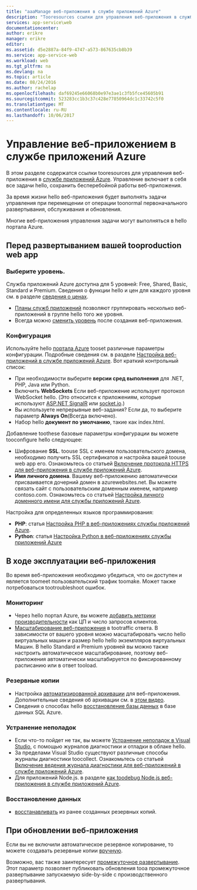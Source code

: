 ```yaml
---
title: "aaaManage веб-приложения в службе приложений Azure"
description: "Tooresources ссылки для управления веб-приложения в службе приложений Azure."
services: app-service\web
documentationcenter: 
author: erikre
manager: erikre
editor: 
ms.assetid: d5e2887a-84f9-4747-a573-867635cb8b39
ms.service: app-service-web
ms.workload: web
ms.tgt_pltfrm: na
ms.devlang: na
ms.topic: article
ms.date: 08/24/2016
ms.author: rachelap
ms.openlocfilehash: daf69245e66068b0e97e3ae1c3fb5fce45605b91
ms.sourcegitcommit: 523283cc1b3c37c428e77850964dc1c33742c5f0
ms.translationtype: MT
ms.contentlocale: ru-RU
ms.lasthandoff: 10/06/2017
---
```

# <a name="manage-a-web-app-in-azure-app-service"></a>Управление веб-приложением в службе приложений Azure
В этом разделе содержатся ссылки tooresources для управления веб-приложения в [службе приложений Azure](http://go.microsoft.com/fwlink/?LinkId=529714). Управление включает в себя все задачи hello, сохранить бесперебойной работы веб-приложения. 

За время жизни hello веб-приложения будет выполнять задачи управления при перемещении от операции toonormal первоначального развертывания, обслуживания и обновления.

Многие веб-приложения управления задачи могут выполняться в hello портала Azure.

## <a name="before-you-deploy-your-web-app-tooproduction"></a>Перед развертыванием вашей tooproduction web app
### <a name="choose-a-tier"></a>Выберите уровень.
Служба приложений Azure доступна для 5 уровней: Free, Shared, Basic, Standard и Premium. Сведения о функции hello и цен для каждого уровня см. в разделе [сведения о ценах](https://azure.microsoft.com/pricing/details/app-service/). 

* [Планы служб приложений](../app-service/azure-web-sites-web-hosting-plans-in-depth-overview.md) позволяют группировать несколько веб-приложений в группе hello того же уровня.
* Всегда можно [сменить уровень](web-sites-scale.md) после создания веб-приложения.

### <a name="configuration"></a>Конфигурация
Используйте hello [портала Azure](https://portal.azure.com/) tooset различные параметры конфигурации. Подробные сведения см. в разделе [Настройка веб-приложений в службе приложений Azure](web-sites-configure.md). Вот краткий контрольный список:

* При необходимости выберите **версии сред выполнения** для .NET, PHP, Java или Python.
* Включить **WebSockets** Если веб-приложение использует протокол WebSocket hello. (Это относится к приложениям, которые используют [ASP.NET SignalR](http://www.asp.net/signalr) или [socket.io](web-sites-nodejs-chat-app-socketio.md).)
* Вы используете непрерывные веб-задания? Если да, то выберите параметр **Always On**(Всегда включено).
* Набор hello **документ по умолчанию**, такие как index.html.

Добавление toothese базовые параметры конфигурации вы можете tooconfigure hello следующее:

* Шифрование **SSL**. toouse SSL с именем пользовательского домена, необходимо получить SSL сертификатов и настройка вашей toouse web app его. Ознакомьтесь со статьей [Включение протокола HTTPS для веб-приложения в службе приложений Azure](app-service-web-tutorial-custom-ssl.md).
* **Имя личного домена**. Вашему веб-приложению автоматически присваивается дочерний домен в azurewebsites.net. Вы можете связать сайт с пользовательским доменным именем, например contoso.com. Ознакомьтесь со статьей [Настройка личного доменного имени для службы приложений Azure](app-service-web-tutorial-custom-domain.md).

Настройка для определенных языков программирования:

* **PHP**: статья [Настройка PHP в веб-приложениях службы приложений Azure](web-sites-php-configure.md).
* **Python**: статья [Настройка Python в веб-приложениях службы приложений Azure](web-sites-python-configure.md)

## <a name="while-your-web-app-is-running"></a>В ходе эксплуатации веб-приложения
Во время веб-приложения необходимо убедиться, что он доступен и является toomeet пользовательский трафик toomake. Может также потребоваться tootroubleshoot ошибок.

### <a name="monitoring"></a>Мониторинг
* Через hello портал Azure, вы можете [добавить метрики производительности](web-sites-monitor.md) как ЦП и число запросов клиентов.
* [Масштабирование веб-приложения](web-sites-scale.md) в tootraffic ответа. В зависимости от вашего уровня можно масштабировать число hello виртуальных машин и размер hello hello экземпляров виртуальных Машин. В hello Standard и Premium уровней вы можно также настроить автоматическое масштабирование, поэтому веб-приложения автоматически масштабируется по фиксированному расписанию или в ответ tooload.  

### <a name="backups"></a>Резервные копии
* Настройка [автоматизированной архивации](web-sites-backup.md) для веб-приложения. Дополнительные сведения об архивации см. в [этом видео](https://azure.microsoft.com/documentation/videos/azure-websites-automatic-and-easy-backup/).
* Сведения о способах hello [восстановление базы данных](../sql-database/sql-database-business-continuity.md) в базе данных SQL Azure.

### <a name="troubleshooting"></a>Устранение неполадок
* Если что-то пойдет не так, вы можете [Устранение неполадок в Visual Studio](web-sites-dotnet-troubleshoot-visual-studio.md#remotedebug), с помощью журналов диагностики и отладки в облаке hello. 
* За пределами Visual Studio существуют различные способы журналы диагностики toocollect. Ознакомьтесь со статьей [Включение ведения журнала диагностики для веб-приложений в службе приложений Azure](web-sites-enable-diagnostic-log.md).
* Для приложений Node.js. в разделе [как toodebug Node.js веб-приложения в службе приложений Azure](web-sites-nodejs-debug.md).

### <a name="restoring-data"></a>Восстановление данных
* [восстанавливать](web-sites-restore.md) из ранее созданных резервных копий.

## <a name="when-you-update-your-web-app"></a>При обновлении веб-приложения
Если вы не включили автоматическое резервное копирование, то можете создавать резервные копии [вручную](web-sites-backup.md).

Возможно, вас также заинтересует [промежуточное развертывание](web-sites-staged-publishing.md). Этот параметр позволяет публиковать обновления tooa промежуточное развертывание запускаемую side-by-side с производственного развертывания. 


<!-- Anchors. -->

[Before you deploy your site tooproduction]: #before-you-deploy-your-site-to-production
[While your website is running]: #while-your-website-is-running
[When you update your website]: #when-you-update-your-website


